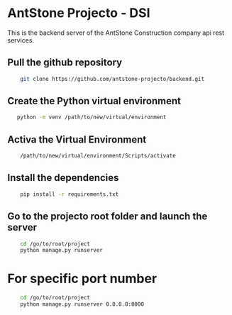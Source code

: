 # AntStone Projecto - DSI 
This is the backend server of the AntStone Construction company api rest services.

## Pull the github repository
```bash
    git clone https://github.com/antstone-projecto/backend.git
```

## Create the Python virtual environment 
```bash
   python -m venv /path/to/new/virtual/environment
```

## Activa the Virtual Environment
```bash
    /path/to/new/virtual/environment/Scripts/activate
```

## Install the dependencies
```bash
    pip install -r requirements.txt
```

## Go to the projecto root folder and launch the server
```bash
    cd /go/to/root/project
    python manage.py runserver
```

# For specific port number 
```bash
    cd /go/to/root/project
    python manage.py runserver 0.0.0.0:8000
```